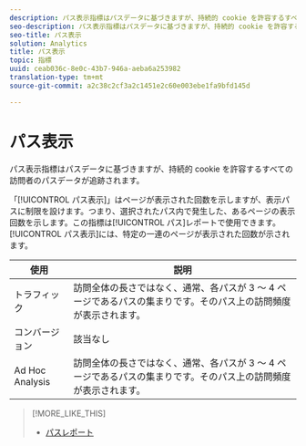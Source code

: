 ```yaml
---
description: パス表示指標はパスデータに基づきますが、持続的 cookie を許容するすべての訪問者のパスデータが追跡されます。
seo-description: パス表示指標はパスデータに基づきますが、持続的 cookie を許容するすべての訪問者のパスデータが追跡されます。
seo-title: パス表示
solution: Analytics
title: パス表示
topic: 指標
uuid: ceab036c-8e0c-43b7-946a-aeba6a253982
translation-type: tm+mt
source-git-commit: a2c38c2cf3a2c1451e2c60e003ebe1fa9bfd145d

---
```



# パス表示

パス表示指標はパスデータに基づきますが、持続的 cookie を許容するすべての訪問者のパスデータが追跡されます。

「[!UICONTROL パス表示]」はページが表示された回数を示しますが、表示パスに制限を設けます。つまり、選択されたパス内で発生した、あるページの表示回数を示します。この指標は[!UICONTROL パス]レポートで使用できます。[!UICONTROL パス表示]には、特定の一連のページが表示された回数が示されます。

| 使用 | 説明 |
|---|---|
| トラフィック | 訪問全体の長さではなく、通常、各パスが 3 ～ 4 ページであるパスの集まりです。そのパス上の訪問頻度が表示されます。 |
| コンバージョン | 該当なし |
| Ad Hoc Analysis | 訪問全体の長さではなく、通常、各パスが 3 ～ 4 ページであるパスの集まりです。そのパス上の訪問頻度が表示されます。 |

>[!MORE_LIKE_THIS]
>
>* [パスレポート](/help/components/c-variables/dimensionslist/reports-paths.md)

